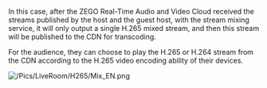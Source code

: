 In this case, after the ZEGO Real-Time Audio and Video Cloud received the streams published by the host and the guest host, with the stream mixing service, it will only output a single H.265 mixed stream, and then this stream will be published to the CDN for transcoding.

For the audience, they can choose to play the H.265 or H.264 stream from the CDN according to the H.265 video encoding ability of their devices.

![/Pics/LiveRoom/H265/Mix_EN.png](http://doc.oa.zego.im/Pics/LiveRoom/H265/Mix_EN.png)




